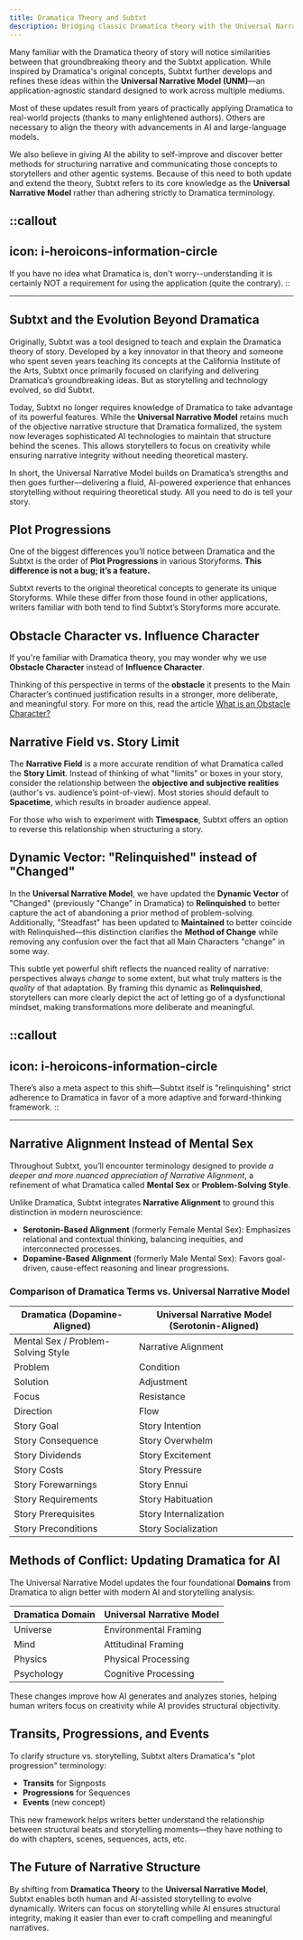 ```yaml
---
title: Dramatica Theory and Subtxt
description: Bridging classic Dramatica theory with the Universal Narrative Model
---
```


Many familiar with the Dramatica theory of story will notice similarities between that groundbreaking theory and the Subtxt application. While inspired by Dramatica's original concepts, Subtxt further develops and refines these ideas within the **Universal Narrative Model (UNM)**—an application-agnostic standard designed to work across multiple mediums.

Most of these updates result from years of practically applying Dramatica to real-world projects (thanks to many enlightened authors). Others are necessary to align the theory with advancements in AI and large-language models.

We also believe in giving AI the ability to self-improve and discover better methods for structuring narrative and communicating those concepts to storytellers and other agentic systems. Because of this need to both update and extend the theory, Subtxt refers to its core knowledge as the **Universal Narrative Model** rather than adhering strictly to Dramatica terminology.

::callout
---
icon: i-heroicons-information-circle
---
If you have no idea what Dramatica is, don't worry--understanding it is certainly NOT a requirement for using the application (quite the contrary).
::

---

## Subtxt and the Evolution Beyond Dramatica

Originally, Subtxt was a tool designed to teach and explain the Dramatica theory of story. Developed by a key innovator in that theory and someone who spent seven years teaching its concepts at the California Institute of the Arts, Subtxt once primarily focused on clarifying and delivering Dramatica’s groundbreaking ideas. But as storytelling and technology evolved, so did Subtxt.

Today, Subtxt no longer requires knowledge of Dramatica to take advantage of its powerful features. While the **Universal Narrative Model** retains much of the objective narrative structure that Dramatica formalized, the system now leverages sophisticated AI technologies to maintain that structure behind the scenes. This allows storytellers to focus on creativity while ensuring narrative integrity without needing theoretical mastery.

In short, the Universal Narrative Model builds on Dramatica’s strengths and then goes further—delivering a fluid, AI-powered experience that enhances storytelling without requiring theoretical study. All you need to do is tell your story.

## Plot Progressions

One of the biggest differences you’ll notice between Dramatica and the Subtxt is the order of **Plot Progressions** in various Storyforms. **This difference is not a bug; it’s a feature.**

Subtxt reverts to the original theoretical concepts to generate its unique Storyforms. While these differ from those found in other applications, writers familiar with both tend to find Subtxt’s Storyforms more accurate.

## Obstacle Character vs. Influence Character

If you're familiar with Dramatica theory, you may wonder why we use **Obstacle Character** instead of **Influence Character**.

Thinking of this perspective in terms of the **obstacle** it presents to the Main Character’s continued justification results in a stronger, more deliberate, and meaningful story. For more on this, read the article [What is an Obstacle Character?](https://narrativefirst.com/articles/what-is-an-obstacle-character)

## Narrative Field vs. Story Limit

The **Narrative Field** is a more accurate rendition of what Dramatica called the **Story Limit**. Instead of thinking of what "limits" or boxes in your story, consider the relationship between the **objective and subjective realities** (author's vs. audience’s point-of-view). Most stories should default to **Spacetime**, which results in broader audience appeal.

For those who wish to experiment with **Timespace**, Subtxt offers an option to reverse this relationship when structuring a story.

## Dynamic Vector: "Relinquished" instead of "Changed"

In the **Universal Narrative Model**, we have updated the **Dynamic Vector** of "Changed" (previously "Change" in Dramatica) to **Relinquished** to better capture the act of abandoning a prior method of problem-solving. Additionally, "Steadfast" has been updated to **Maintained** to better coincide with Relinquished—this distinction clarifies the **Method of Change** while removing any confusion over the fact that all Main Characters "change" in some way.

This subtle yet powerful shift reflects the nuanced reality of narrative: perspectives always *change* to some extent, but what truly matters is the *quality* of that adaptation. By framing this dynamic as **Relinquished**, storytellers can more clearly depict the act of letting go of a dysfunctional mindset, making transformations more deliberate and meaningful.

::callout
---
icon: i-heroicons-information-circle
---
There’s also a meta aspect to this shift—Subtxt itself is "relinquishing" strict adherence to Dramatica in favor of a more adaptive and forward-thinking framework.
::

---

## Narrative Alignment Instead of Mental Sex

Throughout Subtxt, you’ll encounter terminology designed to provide *a deeper and more nuanced appreciation of Narrative Alignment*, a refinement of what Dramatica called **Mental Sex** or **Problem-Solving Style**.

Unlike Dramatica, Subtxt integrates **Narrative Alignment** to ground this distinction in modern neuroscience:

- **Serotonin-Based Alignment** (formerly Female Mental Sex): Emphasizes relational and contextual thinking, balancing inequities, and interconnected processes.
- **Dopamine-Based Alignment** (formerly Male Mental Sex): Favors goal-driven, cause-effect reasoning and linear progressions.

### Comparison of Dramatica Terms vs. Universal Narrative Model

| **Dramatica (Dopamine-Aligned)**   | **Universal Narrative Model (Serotonin-Aligned)** |
| ---------------------------------- | ------------------------------------------------- |
| Mental Sex / Problem-Solving Style | Narrative Alignment                               |
| Problem                            | Condition                                         |
| Solution                           | Adjustment                                        |
| Focus                              | Resistance                                        |
| Direction                          | Flow                                              |
| Story Goal                         | Story Intention                                   |
| Story Consequence                  | Story Overwhelm                                   |
| Story Dividends                    | Story Excitement                                  |
| Story Costs                        | Story Pressure                                    |
| Story Forewarnings                 | Story Ennui                                       |
| Story Requirements                 | Story Habituation                                 |
| Story Prerequisites                | Story Internalization                             |
| Story Preconditions                | Story Socialization                               |

## Methods of Conflict: Updating Dramatica for AI

The Universal Narrative Model updates the four foundational **Domains** from Dramatica to align better with modern AI and storytelling analysis:

| **Dramatica Domain** | **Universal Narrative Model** |
| -------------------- | ----------------------------- |
| Universe             | Environmental Framing         |
| Mind                 | Attitudinal Framing           |
| Physics              | Physical Processing           |
| Psychology           | Cognitive Processing          |

These changes improve how AI generates and analyzes stories, helping human writers focus on creativity while AI provides structural objectivity.

## Transits, Progressions, and Events

To clarify structure vs. storytelling, Subtxt alters Dramatica's "plot progression" terminology:

- **Transits** for Signposts
- **Progressions** for Sequences
- **Events** (new concept)

This new framework helps writers better understand the relationship between structural beats and storytelling moments—they have nothing to do with chapters, scenes, sequences, acts, etc.

## The Future of Narrative Structure

By shifting from **Dramatica Theory** to the **Universal Narrative Model**, Subtxt enables both human and AI-assisted storytelling to evolve dynamically. Writers can focus on storytelling while AI ensures structural integrity, making it easier than ever to craft compelling and meaningful narratives.

